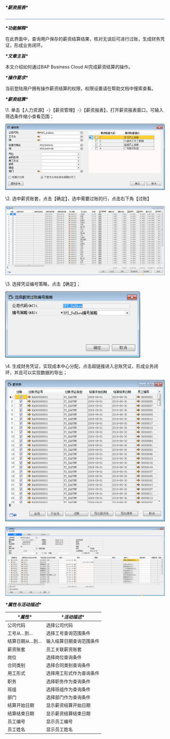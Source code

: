  

***\*薪资报表\****

![img](图片/标题.png) 

***\*功能解释\****

在此界面中，查询用户保存的薪资结算结果，核对无误后可进行过账，生成财务凭证，形成业务闭环。

 

***\*文章主旨\****

本文介绍如何通过BAP Business Cloud AI完成薪资结算的操作。

***\*操作要求\****

当前登陆用户拥有操作薪资结算的权限，权限设置请在帮助文档中搜索查看。

***\*薪资结算\****

\1. 单击【人力资源】-〉【薪资管理】-〉【薪资报表】，打开薪资报表窗口，可输入筛选条件缩小查看范围；

![img](图片/报表1.png) 

\2. 选中薪资账套，点击【确定】，选中需要过账的行，点击右下角【过账】

![img](图片/报表2.png) 

\3. 选择凭证编号策略，点击【确定】；

![img](图片/报表3.png) 

\4. 生成财务凭证，实现成本中心分配，点击超链接进入总账凭证，形成业务闭环，并且可以实现数据的导出；

![img](图片/报表4.png) 

![img](图片/报表5.png) 

 ***\*属性与活动描述\****

 

| ***\*属性\**** | ***\*活动描述\****       |
| -------------- | ------------------------ |
| 公司代码       | 选择公司代码             |
| 工号从…到…     | 选择工号查询范围条件     |
| 结算日期从…到… | 输入结算日期查询范围条件 |
| 薪资账套       | 员工关联薪资账套         |
| 岗位           | 选择岗位查询条件         |
| 合同类别       | 选择合同类别查询条件     |
| 用工形式       | 选择用工形式作为查询条件 |
| 职务           | 选择职务作为查询条件     |
| 班组           | 选择班组作为查询条件     |
| 部门           | 选择部门作为查询条件     |
| 结算开始日期   | 显示薪资结算开始日期     |
| 结算结束日期   | 显示薪资结算结束日期     |
| 员工编号       | 显示员工编号             |
| 员工姓名       | 显示员工姓名             |

 

 

 

 